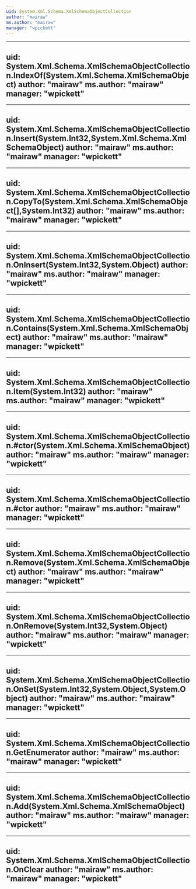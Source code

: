 ```yaml
---
uid: System.Xml.Schema.XmlSchemaObjectCollection
author: "mairaw"
ms.author: "mairaw"
manager: "wpickett"
---
```


---
uid: System.Xml.Schema.XmlSchemaObjectCollection.IndexOf(System.Xml.Schema.XmlSchemaObject)
author: "mairaw"
ms.author: "mairaw"
manager: "wpickett"
---

---
uid: System.Xml.Schema.XmlSchemaObjectCollection.Insert(System.Int32,System.Xml.Schema.XmlSchemaObject)
author: "mairaw"
ms.author: "mairaw"
manager: "wpickett"
---

---
uid: System.Xml.Schema.XmlSchemaObjectCollection.CopyTo(System.Xml.Schema.XmlSchemaObject[],System.Int32)
author: "mairaw"
ms.author: "mairaw"
manager: "wpickett"
---

---
uid: System.Xml.Schema.XmlSchemaObjectCollection.OnInsert(System.Int32,System.Object)
author: "mairaw"
ms.author: "mairaw"
manager: "wpickett"
---

---
uid: System.Xml.Schema.XmlSchemaObjectCollection.Contains(System.Xml.Schema.XmlSchemaObject)
author: "mairaw"
ms.author: "mairaw"
manager: "wpickett"
---

---
uid: System.Xml.Schema.XmlSchemaObjectCollection.Item(System.Int32)
author: "mairaw"
ms.author: "mairaw"
manager: "wpickett"
---

---
uid: System.Xml.Schema.XmlSchemaObjectCollection.#ctor(System.Xml.Schema.XmlSchemaObject)
author: "mairaw"
ms.author: "mairaw"
manager: "wpickett"
---

---
uid: System.Xml.Schema.XmlSchemaObjectCollection.#ctor
author: "mairaw"
ms.author: "mairaw"
manager: "wpickett"
---

---
uid: System.Xml.Schema.XmlSchemaObjectCollection.Remove(System.Xml.Schema.XmlSchemaObject)
author: "mairaw"
ms.author: "mairaw"
manager: "wpickett"
---

---
uid: System.Xml.Schema.XmlSchemaObjectCollection.OnRemove(System.Int32,System.Object)
author: "mairaw"
ms.author: "mairaw"
manager: "wpickett"
---

---
uid: System.Xml.Schema.XmlSchemaObjectCollection.OnSet(System.Int32,System.Object,System.Object)
author: "mairaw"
ms.author: "mairaw"
manager: "wpickett"
---

---
uid: System.Xml.Schema.XmlSchemaObjectCollection.GetEnumerator
author: "mairaw"
ms.author: "mairaw"
manager: "wpickett"
---

---
uid: System.Xml.Schema.XmlSchemaObjectCollection.Add(System.Xml.Schema.XmlSchemaObject)
author: "mairaw"
ms.author: "mairaw"
manager: "wpickett"
---

---
uid: System.Xml.Schema.XmlSchemaObjectCollection.OnClear
author: "mairaw"
ms.author: "mairaw"
manager: "wpickett"
---
